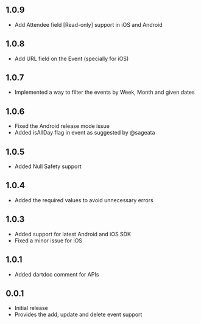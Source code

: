 ## 1.0.9
* Add Attendee field [Read-only] support in iOS and Android
## 1.0.8
* Add URL field on the Event (specially for iOS)

## 1.0.7
* Implemented a way to filter the events by Week, Month and given dates

## 1.0.6
* Fixed the Android release mode issue
* Added isAllDay flag in event as suggested by @sageata

## 1.0.5
* Added Null Safety support

## 1.0.4
* Added the required values to avoid unnecessary errors

## 1.0.3

* Added support for latest Android and iOS SDK
* Fixed a minor issue for iOS

## 1.0.1

* Added dartdoc comment for APIs

## 0.0.1

* Initial release 
* Provides the add, update and delete event support 
